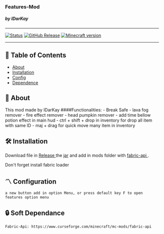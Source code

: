 <div aligne="center">
<h3>
Features-Mod
</h3>
<h5>
by IDarKay
</h5>
</div>

---
  [![Status](https://img.shields.io/badge/status-active-success.svg)]() 
  [![GitHub Release](https://img.shields.io/github/release/IDarKay/Features-mod.svg)](https://github.com/IDarKay/Features-mod/releases/latest)
  [![Minecraft version](https://img.shields.io/badge/Minecraft_version-1.16.1%2B-00000)]()
  
---

## 📝 Table of Contents
- [About](#about)
- [Installation](#instaltion)
- [Config](#config)
- [Dependence](#dependence)

## 🧐 About <a name = "about"></a>

This mod made by IDarKay
####Functionalities: 
    - Break Safe
    - lava fog remover
    - fire effect remover
    - head pumpkin remover
    - add time bellow potion effect in main hud
    - ctrl + shift + drop in inventory for drop all item with same ID
    - maj + drag for quick move many item in inventory
    

## 🛠️ Installation <a name = "instaltion"></a>
     
Download file in <a href = "https://github.com/IDarKay/Features-mod/releases"> Release </a> the <a href = "https://github.com/IDarKay/Features-mod/releases/download/1.0.2/features-mod-1.0.2.jar"> jar</a>  and add 
in mods folder with <a href= "https://www.curseforge.com/minecraft/mc-mods/fabric-api"> fabric-api </a>.

Don't forget install fabric loader 

     
## 〽 Configuration <a name = "config"></a>

    a new button add in option Menu, or press default key F to open features option menu


## 🔒 Soft Dependance <a name = "dependance"></a>

    Fabric-Api: https://www.curseforge.com/minecraft/mc-mods/fabric-api